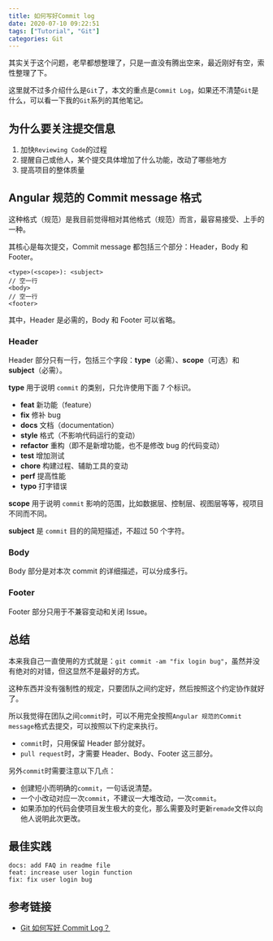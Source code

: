 ```yaml
---
title: 如何写好Commit log
date: 2020-07-10 09:22:51
tags: ["Tutorial", "Git"]
categories: Git
---
```


其实关于这个问题，老早都想整理了，只是一直没有腾出空来，最近刚好有空，索性整理了下。

这里就不过多介绍什么是`Git`了，本文的重点是`Commit Log`，如果还不清楚`Git`是什么，可以看一下我的`Git`系列的其他笔记。

## 为什么要关注提交信息
1. 加快`Reviewing Code`的过程
2. 提醒自己或他人，某个提交具体增加了什么功能，改动了哪些地方
3. 提高项目的整体质量

## Angular 规范的 Commit message 格式
这种格式（规范）是我目前觉得相对其他格式（规范）而言，最容易接受、上手的一种。

其核心是每次提交，Commit message 都包括三个部分：Header，Body 和 Footer。
```
<type>(<scope>): <subject>
// 空一行
<body>
// 空一行
<footer>
```
其中，Header 是必需的，Body 和 Footer 可以省略。

### Header
Header 部分只有一行，包括三个字段：**type**（必需）、**scope**（可选）和 **subject**（必需）。

**type** 用于说明 `commit` 的类别，只允许使用下面 7 个标识。

* **feat** 新功能（feature）
* **fix** 修补 bug
* **docs** 文档（documentation）
* **style** 格式（不影响代码运行的变动）
* **refactor** 重构（即不是新增功能，也不是修改 bug 的代码变动）
* **test** 增加测试
* **chore** 构建过程、辅助工具的变动
* **perf** 提高性能
* **typo** 打字错误

**scope** 用于说明 `commit` 影响的范围，比如数据层、控制层、视图层等等，视项目不同而不同。

**subject** 是 `commit` 目的的简短描述，不超过 50 个字符。

### Body
Body 部分是对本次 commit 的详细描述，可以分成多行。

### Footer
Footer 部分只用于不兼容变动和关闭 Issue。

## 总结
本来我自己一直使用的方式就是：`git commit -am "fix login bug"`，虽然并没有绝对的对错，但这显然不是最好的方式。

这种东西并没有强制性的规定，只要团队之间约定好，然后按照这个约定协作就好了。

所以我觉得在团队之间`commit`时，可以不用完全按照`Angular 规范的Commit message`格式去提交，可以按照以下约定来执行。
* `commit`时，只用保留 Header 部分就好。
* `pull request`时，才需要 Header、Body、Footer 这三部分。

另外`commit`时需要注意以下几点：
* 创建短小而明确的`commit`，一句话说清楚。
* 一个小改动对应一次`commit`，不建议一大堆改动，一次`commit`。
* 如果添加的代码会使项目发生极大的变化，那么需要及时更新`remade`文件以向他人说明此次更改。

## 最佳实践

```
docs: add FAQ in readme file
feat: increase user login function
fix: fix user login bug
```

## 参考链接
* [Git 如何写好 Commit Log？](https://ruby-china.org/topics/15737)